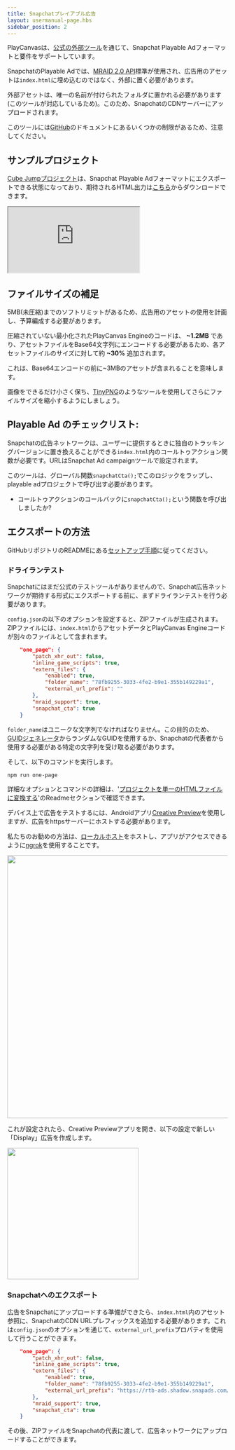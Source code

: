 ```yaml
---
title: Snapchatプレイアブル広告
layout: usermanual-page.hbs
sidebar_position: 2
---
```


PlayCanvasは、[公式の外部ツール][2]を通じて、Snapchat Playable Adフォーマットと要件をサポートしています。

SnapchatのPlayable Adでは、[MRAID 2.0 API][mraid-api]標準が使用され、広告用のアセットは`index.html`に埋め込むのではなく、外部に置く必要があります。

外部アセットは、唯一の名前が付けられたフォルダに置かれる必要があります(このツールが対応しているため)。このため、SnapchatのCDNサーバーにアップロードされます。

このツールには[GitHub][2]のドキュメントにあるいくつかの制限があるため、注意してください。

## サンプルプロジェクト

[Cube Jumpプロジェクト][5]は、Snapchat Playable Adフォーマットにエクスポートできる状態になっており、期待されるHTML出力は[こちら][6]からダウンロードできます。

<iframe loading="lazy" src="https://playcanv.as/e/p/X1nwbUGA/" title="Cube Jump Playable Ad"></iframe>

## ファイルサイズの補足

5MB(未圧縮)までのソフトリミットがあるため、広告用のアセットの使用を計画し、予算編成する必要があります。

圧縮されていない最小化されたPlayCanvas Engineのコードは、 **\~1.2MB** であり、アセットファイルをBase64文字列にエンコードする必要があるため、各アセットファイルのサイズに対して約 **\~30%**  追加されます。

これは、Base64エンコードの前に\~3MBのアセットが含まれることを意味します。

画像をできるだけ小さく保ち、[TinyPNG][4]のようなツールを使用してさらにファイルサイズを縮小するようにしましょう。

## Playable Ad のチェックリスト:

Snapchatの広告ネットワークは、ユーザーに提供するときに独自のトラッキングバージョンに置き換えることができる`index.html`内のコールトゥアクション関数が必要です。URLはSnapchat Ad campaignツールで設定されます。

このツールは、グローバル関数`snapchatCta();`でこのロジックをラップし、playable adプロジェクトで呼び出す必要があります。

* コールトゥアクションのコールバックに`snapchatCta();`という関数を呼び出しましたか?

## エクスポートの方法

GitHubリポジトリのREADMEにある[セットアップ手順][7]に従ってください。

### ドライランテスト

Snapchatにはまだ公式のテストツールがありませんので、Snapchat広告ネットワークが期待する形式にエクスポートする前に、まずドライランテストを行う必要があります。

`config.json`の以下のオプションを設定すると、ZIPファイルが生成されます。ZIPファイルには、`index.html`からアセットデータとPlayCanvas Engineコードが別々のファイルとして含まれます。

```json
    "one_page": {
        "patch_xhr_out": false,
        "inline_game_scripts": true,
        "extern_files": {
            "enabled": true,
            "folder_name": "78fb9255-3033-4fe2-b9e1-355b149229a1",
            "external_url_prefix": ""
        },
        "mraid_support": true,
        "snapchat_cta": true
    }
```

`folder_name`はユニークな文字列でなければなりません。この目的のため、[GUIDジェネレータ][guid-generator]からランダムなGUIDを使用するか、Snapchatの代表者から使用する必要がある特定の文字列を受け取る必要があります。

そして、以下のコマンドを実行します。

```sh
npm run one-page
```

詳細なオプションとコマンドの詳細は、'[プロジェクトを単一のHTMLファイルに変換する][2]'のReadmeセクションで確認できます。

デバイス上で広告をテストするには、Androidアプリ[Creative Preview][creative-preview]を使用しますが、広告をhttpsサーバーにホストする必要があります。

私たちのお勧めの方法は、[ローカルホスト][host-locally]をホストし、アプリがアクセスできるように[ngrok][ngrok]を使用することです。

<img loading="lazy" src="/images/user-manual/publishing/playable-ads/snapchat-playable-ads/ngrok.png" width="600" />

これが設定されたら、Creative Previewアプリを開き、以下の設定で新しい「Display」広告を作成します。

<img loading="lazy" src="/images/user-manual/publishing/playable-ads/snapchat-playable-ads/creative-preview.png" width="300" />

### Snapchatへのエクスポート

広告をSnapchatにアップロードする準備ができたら、`index.html`内のアセット参照に、SnapchatのCDN URLプレフィックスを追加する必要があります。これは`config.json`のオプションを通じて、`external_url_prefix`プロパティを使用して行うことができます。

```json
    "one_page": {
        "patch_xhr_out": false,
        "inline_game_scripts": true,
        "extern_files": {
            "enabled": true,
            "folder_name": "78fb9255-3033-4fe2-b9e1-355b149229a1",
            "external_url_prefix": "https://rtb-ads.shadow.snapads.com/html5"
        },
        "mraid_support": true,
        "snapchat_cta": true
    }
```

その後、ZIPファイルをSnapchatの代表に渡して、広告ネットワークにアップロードすることができます。

[2]: https://github.com/playcanvas/playcanvas-rest-api-tools#converting-a-project-into-a-single-html-file
[4]: https://tinypng.com/
[5]: https://playcanvas.com/project/796932/overview/cube-jump-snapchat-ad
[6]: /downloads/sc-playable-ad-cube-jump.zip
[7]: https://github.com/playcanvas/playcanvas-rest-api-tools#setup
[mraid-api]: https://www.iab.com/guidelines/mraid/
[guid-generator]: https://www.guidgenerator.com/
[creative-preview]: https://play.google.com/store/apps/details?id=com.google.android.apps.audition&hl=en_GB&gl=US
[host-locally]: /user-manual/publishing/web/self-hosting/#running-a-downloaded-build
[ngrok]: https://ngrok.com/
